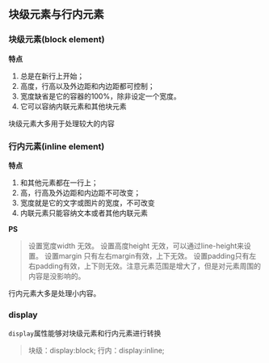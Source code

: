 ## 块级元素与行内元素

### 块级元素(block element)

**特点**

1. 总是在新行上开始；
2. 高度，行高以及外边距和内边距都可控制；
3. 宽度缺省是它的容器的100%，除非设定一个宽度。
4. 它可以容纳内联元素和其他块元素

块级元素大多用于处理较大的内容



### 行内元素(inline element)

**特点**

1. 和其他元素都在一行上；
2. 高，行高及外边距和内边距不可改变；
3. 宽度就是它的文字或图片的宽度，不可改变
4. 内联元素只能容纳文本或者其他内联元素

**PS**

> 设置宽度width 无效。
> 设置高度height 无效，可以通过line-height来设置。
> 设置margin 只有左右margin有效，上下无效。
> 设置padding只有左右padding有效，上下则无效。注意元素范围是增大了，但是对元素周围的内容是没影响的。

行内元素大多是处理小内容。



### display

`display`属性能够对块级元素和行内元素进行转换

>块级：display:block;
>行内：display:inline;
